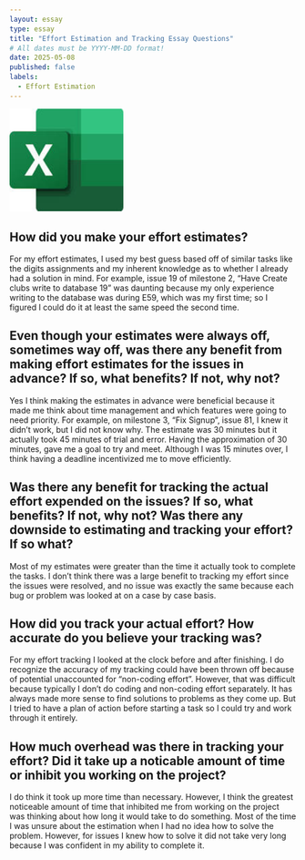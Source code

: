 ```yaml
---
layout: essay
type: essay
title: "​​Effort Estimation and Tracking Essay Questions"
# All dates must be YYYY-MM-DD format!
date: 2025-05-08
published: false
labels:
  - Effort Estimation
---
```

<img width="200px" class="rounded float-start pe-4" src="../img/ExcelPic.jpeg">

## How did you make your effort estimates?

For my effort estimates, I used my best guess based off of similar tasks like the digits assignments and my inherent knowledge as to whether I already had a solution in mind. For example, issue 19 of milestone 2, “Have Create clubs write to database 19” was daunting because my only experience writing to the database was during E59, which was my first time; so I figured I could do it at least the same speed the second time.

## Even though your estimates were always off, sometimes way off, was there any benefit from making effort estimates for the issues in advance? If so, what benefits? If not, why not?

Yes I think making the estimates in advance were beneficial because it made me think about time management and which features were going to need priority. For example, on milestone 3, “Fix Signup”, issue 81, I knew it didn’t work, but I did not know why. The estimate was 30 minutes but it actually took 45 minutes of trial and error. Having the approximation of 30 minutes, gave me a goal to try and meet. Although I was 15 minutes over, I think having a deadline incentivized me to move efficiently.

## Was there any benefit for tracking the actual effort expended on the issues? If so, what benefits? If not, why not? Was there any downside to estimating and tracking your effort? If so what?

Most of my estimates were greater than the time it actually took to complete the tasks. I don’t think there was a large benefit to tracking my effort since the issues were resolved, and no issue was exactly the same because each bug or problem was looked at on a case by case basis.

## How did you track your actual effort? How accurate do you believe your tracking was?

For my effort tracking I looked at the clock before and after finishing. I do recognize the accuracy of my tracking could have been thrown off because of potential unaccounted for “non-coding effort”. However, that was difficult because typically I don’t do coding and non-coding effort separately. It has always made more sense to find solutions to problems as they come up. But I tried to have a plan of action before starting a task so I could try and work through it entirely.

## How much overhead was there in tracking your effort? Did it take up a noticable amount of time or inhibit you working on the project?

I do think it took up more time than necessary. However, I think the greatest noticeable amount of time that inhibited me from working on the project was thinking about how long it would take to do something. Most of the time I was unsure about the estimation when I had no idea how to solve the problem. However, for issues I knew how to solve it did not take very long because I was confident in my ability to complete it.
